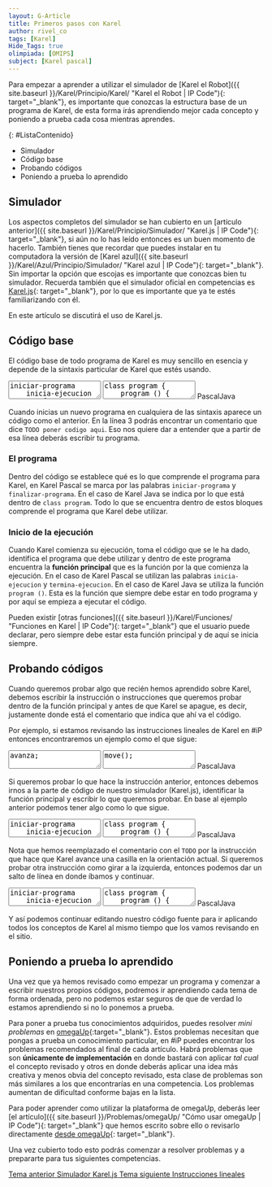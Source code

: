 ```yaml
---
layout: G-Article
title: Primeros pasos con Karel
author: rivel_co
tags: [Karel]
Hide_Tags: true
olimpiada: [OMIPS]
subject: [Karel pascal]
---
```


Para empezar a aprender a utilizar el simulador de [Karel el Robot]({{ site.baseurl }}/Karel/Principio/Karel/ "Karel el Robot &vert; IP Code"){: target="_blank"}, es importante que conozcas la estructura base de un programa de Karel, de esta forma irás aprendiendo mejor cada concepto y poniendo a prueba cada cosa mientras aprendes.

{: #ListaContenido}
- Simulador
- Código base
- Probando códigos
- Poniendo a prueba lo aprendido

## Simulador 

Los aspectos completos del simulador se han cubierto en un [artículo anterior]({{ site.baseurl }}/Karel/Principio/Simulador/ "Karel.js &vert; IP Code"){: target="_blank"}, si aún no lo has leído entonces es un buen momento de hacerlo. También tienes que recordar que puedes instalar en tu computadora la versión de [Karel azul]({{ site.baseurl }}/Karel/Azul/Principio/Simulador/ "Karel azul &vert; IP Code"){: target="_blank"}. Sin importar la opción que escojas es importante que conozcas bien tu simulador. Recuerda también que el simulador oficial en competencias es [Karel.js](https://omegaup.com/karel.js/ "Karel.js en omegaUp"){: target="_blank"}, por lo que es importante que ya te estés familiarizando con él.

En este artículo se discutirá el uso de Karel.js.

## Código base

El código base de todo programa de Karel es muy sencillo en esencia y depende de la sintaxis particular de Karel que estés usando.

<div class="karelBlock">
<textarea class="karelp">
iniciar-programa
    inicia-ejecucion
        { TODO poner codigo aqui }
        apagate;
    termina-ejecucion
finalizar-programa</textarea>
<textarea class="karelj">
class program {
    program () {
        // TODO poner codigo aqui
        turnoff();
    }
}</textarea>
<span class="karelLabel KLPascal karelLabelSelected" labFor="karelp">Pascal</span><span class="karelLabel KLJava" labFor="karelj">Java</span>
</div>

Cuando inicias un nuevo programa en cualquiera de las sintaxis aparece un código como el anterior. En la línea 3 podrás encontrar un comentario que dice `TODO poner codigo aqui`. Eso nos quiere dar a entender que a partir de esa línea deberás escribir tu programa.

### El programa

Dentro del código se establece qué es lo que comprende el programa para Karel, en Karel Pascal se marca por las palabras `iniciar-programa` y `finalizar-programa`. En el caso de Karel Java se indica por lo que está dentro de `class program`. Todo lo que se encuentra dentro de estos bloques comprende el programa que Karel debe utilizar.

### Inicio de la ejecución

Cuando Karel comienza su ejecución, toma el código que se le ha dado, identifica el programa que debe utilizar y dentro de este programa encuentra la **función principal** que es la función por la que comienza la ejecución. En el caso de Karel Pascal se utilizan las palabras `inicia-ejecucion` y `termina-ejecucion`. En el caso de Karel Java se utiliza la función `program ()`. Esta es la función que siempre debe estar en todo programa y por aquí se empieza a ejecutar el código. 

Pueden existir [otras funciones]({{ site.baseurl }}/Karel/Funciones/ "Funciones en Karel &vert; IP Code"){: target="_blank"} que el usuario puede declarar, pero siempre debe estar esta función principal y de aquí se inicia siempre.

## Probando códigos

Cuando queremos probar algo que recién hemos aprendido sobre Karel, debemos escribir la instrucción o instrucciones que queremos probar dentro de la función principal y antes de que Karel se apague, es decir, justamente donde está el comentario que indica que ahí va el código.

Por ejemplo, si estamos revisando las instrucciones lineales de Karel en #iP entonces encontraremos un ejemplo como el que sigue:

<div class="karelBlock">
<textarea class="karelp">
avanza;</textarea>
<textarea class="karelj">
move();</textarea>
<span class="karelLabel KLPascal karelLabelSelected" labFor="karelp">Pascal</span><span class="karelLabel KLJava" labFor="karelj">Java</span>
</div>

Si queremos probar lo que hace la instrucción anterior, entonces debemos irnos a la parte de código de nuestro simulador (Karel.js), identificar la función principal y escribir lo que queremos probar. En base al ejemplo anterior podemos tener algo como lo que sigue.

<div class="karelBlock">
<textarea class="karelp">
iniciar-programa
    inicia-ejecucion
        avanza;
        apagate;
    termina-ejecucion
finalizar-programa</textarea>
<textarea class="karelj">
class program {
    program () {
        move();
        turnoff();
    }
}</textarea>
<span class="karelLabel KLPascal karelLabelSelected" labFor="karelp">Pascal</span><span class="karelLabel KLJava" labFor="karelj">Java</span>
</div>

Nota que hemos reemplazado el comentario con el `TODO` por la instrucción que hace que Karel avance una casilla en la orientación actual. Si queremos probar otra instrucción como girar a la izquierda, entonces podemos dar un salto de línea en donde íbamos y continuar.

<div class="karelBlock">
<textarea class="karelp">
iniciar-programa
    inicia-ejecucion
        avanza;
        gira-izquierda;
        apagate;
    termina-ejecucion
finalizar-programa</textarea>
<textarea class="karelj">
class program {
    program () {
        move();
        turnLeft();
        turnoff();
    }
}</textarea>
<span class="karelLabel KLPascal karelLabelSelected" labFor="karelp">Pascal</span><span class="karelLabel KLJava" labFor="karelj">Java</span>
</div>

Y así podemos continuar editando nuestro código fuente para ir aplicando todos los conceptos de Karel al mismo tiempo que los vamos revisando en el sitio.

## Poniendo a prueba lo aprendido

Una vez que ya hemos revisado como empezar un programa y comenzar a escribir nuestros propios códigos, podremos ir aprendiendo cada tema de forma ordenada, pero no podemos estar seguros de que de verdad lo estamos aprendiendo si no lo ponemos a prueba.

Para poner a prueba tus conocimientos adquiridos, puedes resolver *mini problemas* en [omegaUp](https://omegaup.com/ "omegaUp"){:target="_blank"}. Estos problemas necesitan que pongas a prueba un conocimiento particular, en #iP puedes encontrar los problemas recomendados al final de cada artículo. Habrá problemas que son **únicamente de implementación** en donde bastará con aplicar *tal cual* el concepto revisado y otros en donde deberás aplicar una idea más creativa y menos obvia del concepto revisado, esta clase de problemas son más similares a los que encontrarías en una competencia. Los problemas aumentan de dificultad conforme bajas en la lista.

Para poder aprender como utilizar la plataforma de omegaUp, deberás leer [el artículo]({{ site.baseurl }}/Problemas/omegaUp/ "Cómo usar omegaUp &vert; IP Code"){: target="_blank"} que hemos escrito sobre ello o revisarlo directamente [desde omegaUp](https://blog.omegaup.com/category/omegaup/omegaup-101/ "Cómo usar omegaUp &vert; omegaUp"){: target="_blank"}. 

Una vez cubierto todo esto podrás comenzar a resolver problemas y a prepararte para tus siguientes competencias.

<div class="Nav">
    <a id="navLeft" href="{{ site.baseurl }}/Karel/Principio/Simulador/" title="Simulador Karel.js &vert; #iP Code">
        Tema anterior
        <span>Simulador Karel.js</span>
    </a>
    <a id="navRight" href="{{ site.baseurl }}/Karel/Instrucciones/Lineales/" title="Instrucciones lineales &vert; #iP Code">
        Tema siguiente
        <span>Instrucciones lineales</span>
    </a>
</div>